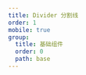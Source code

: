 ```yaml
---
title: Divider 分割线
order: 1
mobile: true
group:
  title: 基础组件
  order: 0
  path: base
---
```


<code src="../demo/Divider.jsx"></code>
<API src="../src/Divider.tsx"></API>
